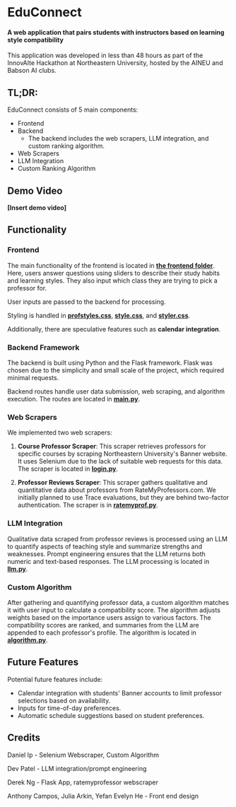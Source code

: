 # EduConnect
#### A web application that pairs students with instructors based on learning style compatibility
This application was developed in less than 48 hours as part of the InnovAIte Hackathon at Northeastern University, hosted by the AINEU and Babson AI clubs.

## TL;DR:
EduConnect consists of 5 main components:
- Frontend
- Backend
  - The backend includes the web scrapers, LLM integration, and custom ranking algorithm.
- Web Scrapers
- LLM Integration
- Custom Ranking Algorithm

## Demo Video
**[Insert demo video]**

## Functionality
### Frontend
The main functionality of the frontend is located in **[the frontend folder](https://github.com/dng24/educonnect/tree/master/frontend)**. Here, users answer questions using sliders to describe their study habits and learning styles. They also input which class they are trying to pick a professor for.

User inputs are passed to the backend for processing.

Styling is handled in **[profstyles.css](https://github.com/dng24/educonnect/blob/master/frontend/profstyles.css)**, 
**[style.css](https://github.com/dng24/educonnect/blob/master/frontend/style.css)**, and **[styler.css](https://github.com/dng24/educonnect/blob/master/frontend/styler.css)**.

Additionally, there are speculative features such as **calendar integration**.

### Backend Framework
The backend is built using Python and the Flask framework. Flask was chosen due to the simplicity and small scale of the project, which required minimal requests.

Backend routes handle user data submission, web scraping, and algorithm execution. The routes are located in **[main.py](https://github.com/dng24/educonnect/blob/master/backend/main.py)**.

### Web Scrapers
We implemented two web scrapers:

1. **Course Professor Scraper**: This scraper retrieves professors for specific courses by scraping Northeastern University's Banner website. It uses Selenium due to the lack of suitable web requests for this data. The scraper is located in **[login.py](https://github.com/dng24/educonnect/blob/master/backend/login.py)**.

2. **Professor Reviews Scraper**: This scraper gathers qualitative and quantitative data about professors from RateMyProfessors.com. We initially planned to use Trace evaluations, but they are behind two-factor authentication. The scraper is in **[ratemyprof.py](https://github.com/dng24/educonnect/blob/master/backend/ratemyprof.py)**.

### LLM Integration
Qualitative data scraped from professor reviews is processed using an LLM to quantify aspects of teaching style and summarize strengths and weaknesses. Prompt engineering ensures that the LLM returns both numeric and text-based responses. The LLM processing is located in **[llm.py](https://github.com/dng24/educonnect/blob/master/backend/llm.py)**.

### Custom Algorithm
After gathering and quantifying professor data, a custom algorithm matches it with user input to calculate a compatibility score. The algorithm adjusts weights based on the importance users assign to various factors. The compatibility scores are ranked, and summaries from the LLM are appended to each professor's profile. The algorithm is located in **[algorithm.py](https://github.com/dng24/educonnect/blob/master/backend/Algorithm.py)**.

## Future Features
Potential future features include:
- Calendar integration with students' Banner accounts to limit professor selections based on availability.
- Inputs for time-of-day preferences.
- Automatic schedule suggestions based on student preferences.

## Credits
Daniel Ip - Selenium Webscraper, Custom Algorithm

Dev Patel - LLM integration/prompt engineering

Derek Ng - Flask App, ratemyprofessor webscraper

Anthony Campos, Julia Arkin, Yefan Evelyn He - Front end design

